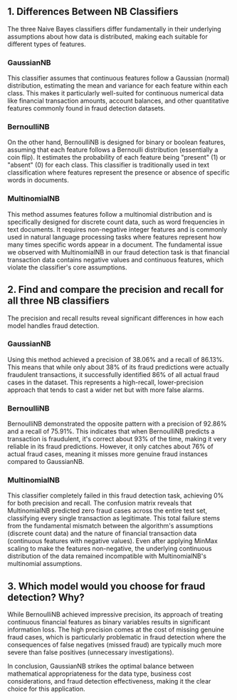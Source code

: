 ## 1. Differences Between NB Classifiers

The three Naive Bayes classifiers differ fundamentally in their underlying assumptions about how data is distributed, making each suitable for different types of features.
### GaussianNB
This classifier assumes that continuous features follow a Gaussian (normal) distribution, estimating the mean and variance for each feature within each class. This makes it particularly well-suited for continuous numerical data like financial transaction amounts, account balances, and other quantitative features commonly found in fraud detection datasets.

### BernoulliNB
On the other hand, BernoulliNB is designed for binary or boolean features, assuming that each feature follows a Bernoulli distribution (essentially a coin flip). It estimates the probability of each feature being "present" (1) or "absent" (0) for each class. This classifier is traditionally used in text classification where features represent the presence or absence of specific words in documents.

### MultinomialNB
This method assumes features follow a multinomial distribution and is specifically designed for discrete count data, such as word frequencies in text documents. It requires non-negative integer features and is commonly used in natural language processing tasks where features represent how many times specific words appear in a document. The fundamental issue we observed with MultinomialNB in our fraud detection task is that financial transaction data contains negative values and continuous features, which violate the classifier's core assumptions.

## 2. Find and compare the precision and recall for all three NB classifiers

The precision and recall results reveal significant differences in how each model handles fraud detection.
### GaussianNB
Using this method achieved a precision of 38.06% and a recall of 86.13%. This means that while only about 38% of its fraud predictions were actually fraudulent transactions, it successfully identified 86% of all actual fraud cases in the dataset. This represents a high-recall, lower-precision approach that tends to cast a wider net but with more false alarms.

### BernoulliNB
BernoulliNB demonstrated the opposite pattern with a precision of 92.86% and a recall of 75.91%. This indicates that when BernoulliNB predicts a transaction is fraudulent, it's correct about 93% of the time, making it very reliable in its fraud predictions. However, it only catches about 76% of actual fraud cases, meaning it misses more genuine fraud instances compared to GaussianNB.

### MultinomialNB
This classifier completely failed in this fraud detection task, achieving 0% for both precision and recall. The confusion matrix reveals that MultinomialNB predicted zero fraud cases across the entire test set, classifying every single transaction as legitimate. This total failure stems from the fundamental mismatch between the algorithm's assumptions (discrete count data) and the nature of financial transaction data (continuous features with negative values). Even after applying MinMax scaling to make the features non-negative, the underlying continuous distribution of the data remained incompatible with MultinomialNB's multinomial assumptions.

## 3. Which model would you choose for fraud detection? Why?

While BernoulliNB achieved impressive precision, its approach of treating continuous financial features as binary variables results in significant information loss. The high precision comes at the cost of missing genuine fraud cases, which is particularly problematic in fraud detection where the consequences of false negatives (missed fraud) are typically much more severe than false positives (unnecessary investigations).

In conclusion, GaussianNB strikes the optimal balance between mathematical appropriateness for the data type, business cost considerations, and fraud detection effectiveness, making it the clear choice for this application.